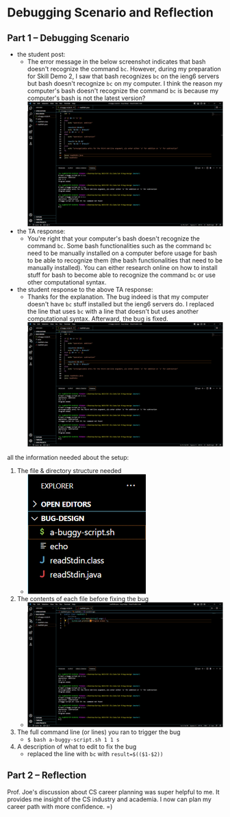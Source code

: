 # Debugging Scenario and Reflection

## Part 1 – Debugging Scenario
- the student post:
  - The error message in the below screenshot indicates that bash doesn't recognize the command `bc`. However, during my preparation for Skill Demo 2, I saw that bash recognizes `bc` on the ieng6 servers but bash doesn't recognize `bc` on my computer. I think the reason my computer's bash doesn't recognize the command `bc` is because my computer's bash is not the latest version?
    ![Image](student-screenshot.png)
- the TA response:
  - You're right that your computer's bash doesn't recognize the command `bc`. Some bash functionalities such as the command `bc` need to be manually installed on a computer before usage for bash to be able to recognize them (the bash functionalities that need to be manually installed). You can either research online on how to install stuff for bash to become able to recognize the command `bc` or use other computational syntax.
- the student response to the above TA response:
  - Thanks for the explanation. The bug indeed is that my computer doesn't have `bc` stuff installed but the ieng6 servers do. I replaced the line that uses `bc` with a line that doesn't but uses another computational syntax. Afterward, the bug is fixed.
   ![Image](corrected.png)

all the information needed about the setup:
1. The file & directory structure needed
    - ![Image](file-structure.png)
2. The contents of each file before fixing the bug
    - ![Image](java-file.png)
3. The full command line (or lines) you ran to trigger the bug
    - `$ bash a-buggy-script.sh 1 1 s`
4. A description of what to edit to fix the bug
    - replaced the line with `bc` with `result=$(($1-$2))`

## Part 2 – Reflection
Prof. Joe's discussion about CS career planning was super helpful to me. It provides me insight of the CS industry and academia. I now can plan my career path with more confidence. =) 
